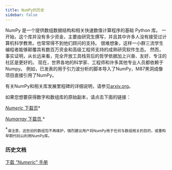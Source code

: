 ```yaml
---
title: NumPy的历史
sidebar: false
---
```


NumPy 是一个提供数组数据结构和相关快速数值计算程序的基础 Python 库。 一开始，这个库并没有多少资金，主要由研究生撰写，并且其中许多人没有接受过计算机科学教育。也常常得不到他们顾问的支持。 很难想象，这样一小群三流学生编程者能够颠覆具有数百万资金和高级工程师支持的成熟研究软件生态。 然而，事实证明，从长远来看，完全开放工具栈背后的哲学依据加上兴奋、友好、专注的社区是更好的。  现在，世界各地的科学家、工程师和许多其他专业人员都依赖于Numpy。 例如，已发表的用于引力波分析的脚本导入了NumPy，M87黑洞成像项目直接引用了NumPy。

有关NumPy和相关库发展里程碑的详细说明，请参见[arxiv.org](arxiv.org/abs/1907.10121)。

如果您想要获得数字和数组库的原始副本，请点击下面的链接：

[*Numeric* 下载页](https://sourceforge.net/projects/numpy/files/Old%20Numeric/)*

[ *Numarray* 下载页 ](https://sourceforge.net/projects/numpy/files/Old%20Numarray/)*

*<sub>请注意，这些旧的数组包不再维护，强烈建议用户将NumPy用于任何与数组相关的目的，或重构早期代码以利用NumPy库。</sub>

### 历史文档

[下载 *"Numeric"* 手册](static/numeric-manual.pdf)

